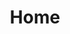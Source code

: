 ---
layout: home-page
title: "Home"
permalink: "/"

home-title: Designer & developer for digital platforms, systems & business processes for modern brands.

seo-description: Montier Kess - a portfolio of experience and projects from Montier Kess
seo-keywords: systems analyst, systems architect, business operations, business operator, industrial engineer, morgan state university, montier kess, STEM, entrepreneurship, baltimore, baltimore marketing agency

skills:
- skill-item: Brand identities
- skill-item: UI / UX Design
- skill-item: Web Development
- skill-item: Wordpress Theme Development
- skill-item: E-commerce Web Development
- skill-item: Jekyll Sites
- skill-item: Designing Systems
- skill-item: Business Processes

recent-work:
- work: SVNCRWNS
- work: Actionet / CMS
- work: Baltimore Museum of Art
- work: Wunderman
- work: HAVAS

contact-info:
- contact: Email
  email: "montier@svncrwns.com"
- contact: Instagram
  link: "https://www.instagram.com/montierkess.co"
- contact: Github
  link: "https://www.github.com/mkess-ivy"
- contact: LinkedIn
  link: "https://www.linkedin.com/in/mkess"
---